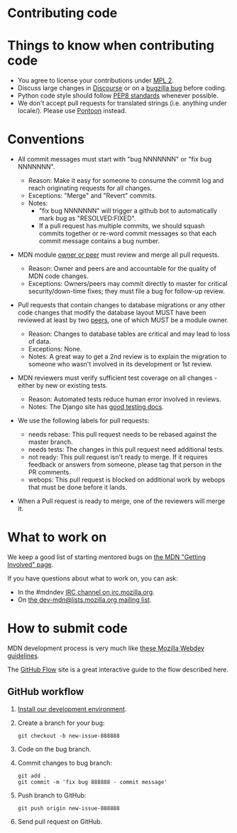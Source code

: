 Contributing code
=================

Things to know when contributing code
=====================================

  * You agree to license your contributions under [MPL 2][MPL2].
  * Discuss large changes in [Discourse][discourse]
    or on a [bugzilla bug][mdn-backlog] before coding.
  * Python code style should follow [PEP8 standards][pep8] whenever possible.
  * We don't accept pull requests for translated strings (i.e. anything under locale/).
    Please use [Pontoon][pontoon] instead.

[MPL2]: http://www.mozilla.org/MPL/2.0/
[discourse]: https://discourse.mozilla.org/c/mdn
[mdn-backlog]: http://mzl.la/mdn_backlog
[pep8]: http://www.python.org/dev/peps/pep-0008/
[pontoon]: https://pontoon.mozilla.org/projects/mdn/

Conventions
===========

  * All commit messages must start with "bug NNNNNNN" or "fix bug NNNNNNN".
    * Reason: Make it easy for someone to consume the commit log and reach originating requests for all changes.
    * Exceptions: "Merge" and "Revert" commits.
    * Notes:
      * "fix bug NNNNNNN" will trigger a github bot to automatically mark bug as "RESOLVED:FIXED".
      * If a pull request has multiple commits, we should squash commits together or re-word commit messages so that each commit message contains a bug number.

  * MDN module [owner or peer][peers] must review and merge all pull requests.
    * Reason: Owner and peers are and accountable for the quality of MDN code changes.
    * Exceptions: Owners/peers may commit directly to master for critical security/down-time fixes; they must file a bug for follow-up review.

  * Pull requests that contain changes to database migrations or any other code changes
    that modify the database layout MUST have been reviewed at least by two
    [peers][peers], one of which MUST be a module owner.
    * Reason: Changes to database tables are critical and may lead to loss of data.
    * Exceptions: None.
    * Notes: A great way to get a 2nd review is to explain the migration to someone who wasn't involved in its development or 1st review.

  * MDN reviewers must verify sufficient test coverage on all changes - either by new or existing tests.
    * Reason: Automated tests reduce human error involved in reviews.
    * Notes: The Django site has [good testing docs][django-testing].

  * We use the following labels for pull requests:
    * needs rebase: This pull request needs to be rebased against the master branch.
    * needs tests: The changes in this pull request need additional tests.
    * not ready: This pull request isn't ready to merge. If it requires feedback or answers from someone, please tag that person in the PR comments.
    * webops: This pull request is blocked on additional work by webops that must be done before it lands.

  * When a Pull request is ready to merge, one of the reviewers will merge it.

[django-testing]: https://docs.djangoproject.com/en/dev/topics/testing/
[peers]: https://wiki.mozilla.org/Modules/All#MDN

What to work on
===============

We keep a good list of starting mentored bugs on [the MDN "Getting Involved" page](https://wiki.mozilla.org/Webdev/GetInvolved/developer.mozilla.org#Mentored_Bugs).

If you have questions about what to work on, you can ask:

* In the #mdndev [IRC channel on irc.mozilla.org](https://wiki.mozilla.org/Irc).
* On [the dev-mdn@lists.mozilla.org mailing list](https://lists.mozilla.org/listinfo/dev-mdn).


How to submit code
==================

MDN development process is very much like [these Mozilla Webdev guidelines](https://mozweb.readthedocs.io/en/latest/guide/development_process.html).

The [GitHub Flow](https://guides.github.com/introduction/flow/) site is a great interactive guide to the flow described here.

GitHub workflow
---------------

1. [Install our development environment](https://kuma.readthedocs.io/en/latest/installation.html).
2. Create a branch for your bug:

    ```
    git checkout -b new-issue-888888
    ```

3. Code on the bug branch.
4. Commit changes to bug branch:

    ```
    git add .
    git commit -m 'fix bug 888888 - commit message'
    ```

5. Push branch to GitHub:

    ```
    git push origin new-issue-888888
    ```

6. Send pull request on GitHub.
